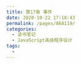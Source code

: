 ```yaml
---
title: 第17章 事件
date: 2020-10-22 17:18:43
permalink: /pages/868119/
categories:
  - 读书笔记
  - JavaScript高级程序设计
tags:
  -
---
```

